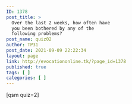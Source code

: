 ```yaml
---
ID: 1378
post_title: >
  Over the last 2 weeks, how often have
  you been bothered by any of the
  following problems?
post_name: quiz02
author: TP31
post_date: 2021-09-09 22:22:34
layout: page
link: http://evocationonline.tk/?page_id=1378
published: true
tags: [ ]
categories: [ ]
---
```

[qsm quiz=2]